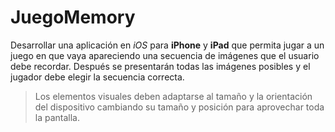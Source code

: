 # JuegoMemory

Desarrollar una aplicación en *iOS* para **iPhone** y **iPad** que permita jugar a un juego en que vaya apareciendo una secuencia de imágenes que el usuario debe recordar. Después se presentarán todas las imágenes posibles y el jugador debe elegir la secuencia correcta.


> Los elementos visuales deben adaptarse al tamaño y la orientación del dispositivo cambiando su tamaño y posición para aprovechar toda la pantalla.


